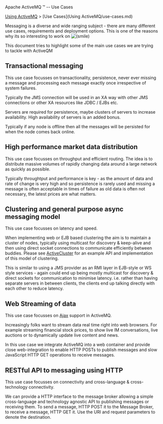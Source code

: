 Apache ActiveMQ ™ -- Use Cases 

[Using ActiveMQ](using-activemq.md) > [Use Cases](Using ActiveMQ/use-cases.md)


Messaging is a diverse and wide ranging subject - there are many different use cases, requirements and deployment options. This is one of the reasons why its so interesting to work on ![(smile)](https://cwiki.apache.org/confluence/s/en_GB/5997/6f42626d00e36f53fe51440403446ca61552e2a2.1/_/images/icons/emoticons/smile.png)

This document tries to highlight some of the main use cases we are trying to tackle with ActiveQM

Transactional messaging
-----------------------

This use case focusses on transactionality, persistence, never ever missing a message and processing each message exactly once irrespective of system failures.

Typically the JMS connection will be used in an XA way with other JMS connections or other XA resources like JDBC / EJBs etc.

Servers are required for persistence, maybe clusters of servers to increase availability. High availability of servers is an added bonus.

Typically if any node is offline then all the messages will be persisted for when the node comes back online.

High performance market data distribution
-----------------------------------------

This use case focusses on throughput and efficient routing. The idea is to distribute massive volumes of rapidly changing data around a large network as quickly as possible.

Typically throughtput and performance is key - as the amount of data and rate of change is very high and so persistence is rarely used and missing a message is often acceptable in times of failure as old data is often not necessary, the latest prices are what matters.

Clustering and general purpose async messaging model
----------------------------------------------------

This use case focusses on latency and speed.

When implementing web or EJB based clustering the aim is to maintain a cluster of nodes, typically using multicast for discovery & keep-alive and then using direct socket connections to communicate efficiently between buddies. Please see [ActiveCluster](http://activecluster.codehaus.org/) for an example API and implementation of this model of clustering.

This is similar to using a JMS provider as an RMI layer in EJB-style or WS style services - again could end up being mostly multicast for discovery & direct sockets for communication to minimise latency. i.e. rather than having separate servers in between clients, the clients end up talking directly with each other to reduce latency.

Web Streaming of data
---------------------

This use case focusses on [Ajax](Connectivity/ajax.md) support in ActiveMQ.

Increasingly folks want to stream data real time right into web browsers. For example streaming financial stock prices, to show live IM conversations, live auctions or to dynamically update live content and news.

In this use case we integrate ActiveMQ into a web container and provide close web-integration to enable HTTP POSTs to publish messages and slow JavaScript HTTP GET operations to receive messages.

RESTful API to messaging using HTTP
-----------------------------------

This use case focusses on connectivity and cross-language & cross-technology connectivity.

We can provide a HTTP interface to the message broker allowing a simple cross-language and technology agnostic API to publishing messages or receiving them. To send a message, HTTP POST it to the Message Broker, to receive a message, HTTP GET it. Use the URI and request parameters to denote the destination.

